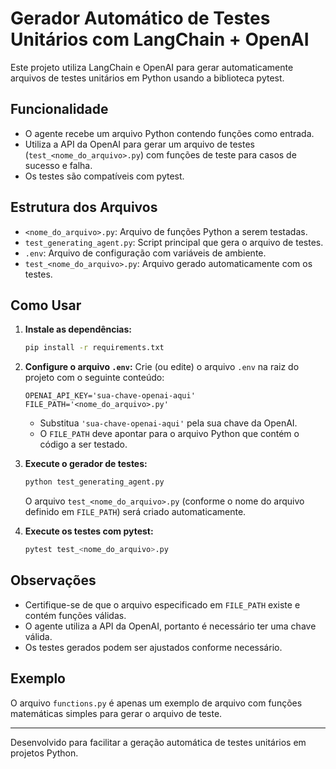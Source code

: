 # Gerador Automático de Testes Unitários com LangChain + OpenAI

Este projeto utiliza LangChain e OpenAI para gerar automaticamente arquivos de testes unitários em Python usando a biblioteca pytest.

## Funcionalidade

- O agente recebe um arquivo Python contendo funções como entrada.
- Utiliza a API da OpenAI para gerar um arquivo de testes (`test_<nome_do_arquivo>.py`) com funções de teste para casos de sucesso e falha.
- Os testes são compatíveis com pytest.

## Estrutura dos Arquivos

- `<nome_do_arquivo>.py`: Arquivo de funções Python a serem testadas.
- `test_generating_agent.py`: Script principal que gera o arquivo de testes.
- `.env`: Arquivo de configuração com variáveis de ambiente.
- `test_<nome_do_arquivo>.py`: Arquivo gerado automaticamente com os testes.

## Como Usar

1. **Instale as dependências:**
   ```bash
   pip install -r requirements.txt
   ```

2. **Configure o arquivo `.env`:**
   Crie (ou edite) o arquivo `.env` na raiz do projeto com o seguinte conteúdo:
   ```env
   OPENAI_API_KEY='sua-chave-openai-aqui'
   FILE_PATH='<nome_do_arquivo>.py'
   ```
   - Substitua `'sua-chave-openai-aqui'` pela sua chave da OpenAI.
   - O `FILE_PATH` deve apontar para o arquivo Python que contém o código a ser testado.

3. **Execute o gerador de testes:**
   ```bash
   python test_generating_agent.py
   ```
   O arquivo `test_<nome_do_arquivo>.py` (conforme o nome do arquivo definido em `FILE_PATH`) será criado automaticamente.

4. **Execute os testes com pytest:**

   ```bash
   pytest test_<nome_do_arquivo>.py
   ```

## Observações
- Certifique-se de que o arquivo especificado em `FILE_PATH` existe e contém funções válidas.
- O agente utiliza a API da OpenAI, portanto é necessário ter uma chave válida.
- Os testes gerados podem ser ajustados conforme necessário.

## Exemplo

O arquivo `functions.py` é apenas um exemplo de arquivo com funções matemáticas simples para gerar o arquivo de teste.

---

Desenvolvido para facilitar a geração automática de testes unitários em projetos Python.
